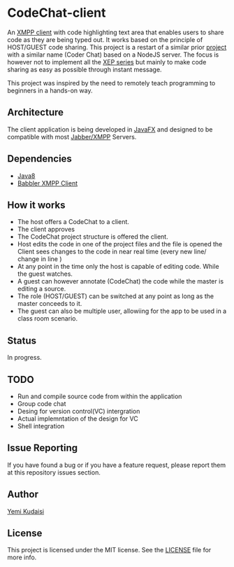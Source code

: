 # CodeChat-client
An [XMPP client](https://xmpp.org/software/clients.html) with code highlighting text area that enables users to share code as they are being typed out. It works based on the principle of HOST/GUEST code sharing. This project is a restart of a similar prior [project](https://github.com/yemikudaisi/coderchatclient) with a similar name (Coder Chat) based on a NodeJS server.  The focus is however not to implement all the [XEP series](https://xmpp.org/extensions/) but mainly to make code sharing as easy as possible through instant message. 

This project was inspired by the need to remotely teach programming to beginners in a hands-on way.

## Architecture
The client application is being developed in [JavaFX](http://www.oracle.com/technetwork/java/javafx/overview/index.html) and designed to be compatible with most [Jabber/XMPP](https://xmpp.org/software/servers.html) Servers. 


## Dependencies
+ [Java8](http://www.oracle.com/technetwork/java/javase/overview/java8-2100321.html)
+ [Babbler XMPP Client](https://bitbucket.org/sco0ter/babbler/overview)

## How it works
+ The host offers a CodeChat to a client.
+ The client approves
+ The CodeChat project structure is offered the client.
+ Host edits the code in one of the project files and the file is opened the Client sees changes to the code in near real time (every new line/ change in line )
+ At any point in the time only the host is capable of editing code. While the guest watches.
+ A guest can however annotate (CodeChat) the code while the master is editing a source.
+ The role (HOST/GUEST) can be switched at any point as long as the master conceeds to it.
+ The guest can also be multiple user, allowiing for the app to be used in a class room scenario.

## Status
In progress.

## TODO
+ Run and compile source code from within the application
+ Group code chat
+ Desing  for version control(VC) intergration
+ Actual implemntation of the design for VC
+ Shell integration

## Issue Reporting

If you have found a bug or if you have a feature request, please report them at this repository issues section.

## Author

[Yemi Kudaisi](https://github.com/yemikudaisi)

## License

This project is licensed under the MIT license. See the [LICENSE](LICENSE) file for more info.